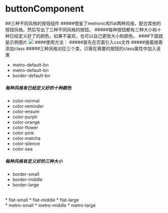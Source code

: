 # buttonComponent
##三种不同风格的按钮组件
#####借鉴了metronic和flat两种风格，配合其他的按钮风格。然后写出了三种不同风格的按钮。
#####每种按钮都有三种大小和十种已经定义好了的颜色。如果不喜欢，也可以自己更改大小和颜色。
####下面就是示例图片
![](https://github.com/PengLL/buttonComponent/raw/master/image/show.png)
####使用方法：
#####首先在页面引入css文件
#####接着按需添加class
#####三种风格对应三个类，只需在需要的按钮的class属性中加入该类
* metro-default-bn
* metro-default-bn
* border-default-bn
##### 每种风格有已经定义好的十种颜色
* color-normal
* color-reminder
* color-ensure
* color-purplr
* color-orange
* color-flower
* color-pink
* color-matcha
* color-silence
* color-sea
##### 每种风格有定义好的三种大小
* border-small
* border-middle
* border-large
<br/>
* flat-small
* flat-middle
* flat-large
<br/>
* metro-small
* metro-middle
* metro-large


